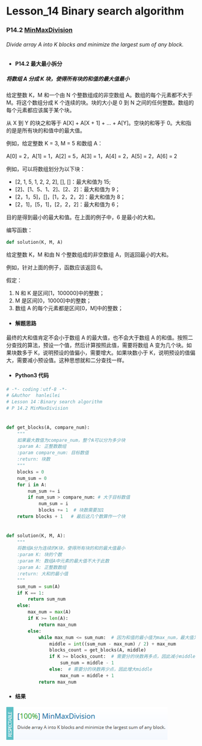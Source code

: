 # Lesson_14 Binary search algorithm

### P14.2 [MinMaxDivision](https://app.codility.com/programmers/lessons/14-binary_search_algorithm/min_max_division/)

###### Divide array A into K blocks and minimize the largest sum of any block.

- #### P14.2 最大最小拆分

##### 将数组 A 分成 K 块，使得所有块的和值的最大值最小

给定整数 K，M 和一个由 N 个整数组成的非空数组 A。数组的每个元素都不大于 M。将这个数组分成 K 个连续的块。块的大小是 0 到 N 之间的任何整数。数组的每个元素都应该属于某个块。

从 X 到 Y 的块之和等于 A[X] + A[X + 1] + ... + A[Y]。空块的和等于 0。大和指的是是所有块的和值中的最大值。

例如，给定整数 K = 3, M = 5 和数组 A：

A[0] = 2，A[1] = 1，A[2] = 5，A[3] = 1，A[4] = 2，A[5] = 2，A[6] = 2

例如，可以将数组划分为以下块：

- [2, 1, 5, 1, 2, 2, 2], [], []：最大和值为 15;
- [2]、[1、5、1、2]、[2、2]：最大和值为 9；
- [2，1，5]，[]，[1，2，2，2]：最大和值为 8；
- [2，1]，[5，1]，[2，2，2]：最大和值为 6；

目的是得到最小的最大和值。在上面的例子中，6 是最小的大和。

编写函数：

```python
def solution(K, M, A)
```

给定整数 K，M 和由 N 个整数组成的非空数组 A，则返回最小的大和。

例如，针对上面的例子，函数应该返回 6。

假定：

1. N 和 K 是区间[1，100000]中的整数；
2. M 是区间[0，10000]中的整数；
3. 数组 A 的每个元素都是区间[0，M]中的整数；

- #### 解题思路

最终的大和值肯定不会小于数组 A 的最大值，也不会大于数组 A 的和值。按照二分查找的算法，预设一个值，然后计算按照此值，需要将数组 A 变为几个块。如果块数多于 K，说明预设的值偏小，需要增大。如果块数小于 K，说明预设的值偏大，需要减小预设值。这种思想就和二分查找一样。

- #### Python3 代码

```python
# -*- coding：utf-8 -*-
# &Author  hanleilei
# Lesson 14：Binary search algorithm
# P 14.2 MinMaxDivision


def get_blocks(A, compare_num):
    """
    如果最大数值为compare_num，整个A可以分为多少块
    :param A: 正整数数组
    :param compare_num: 目标数值
    :return: 块数
    """
    blocks = 0
    num_sum = 0
    for i in A:
        num_sum += i
        if num_sum > compare_num: # 大于目标数值
            num_sum = i
            blocks += 1  # 块数需要加1
    return blocks + 1   # 最后这几个数算作一个块


def solution(K, M, A):
    """
    将数组A分为连续的K块，使得所有块的和的最大值最小
    :param K: 块的个数
    :param M: 数组A中元素的最大值不大于此数
    :param A: 正整数数组
    :return: 大和的最小值
    """
    sum_num = sum(A)
    if K == 1:
        return sum_num
    else:
        max_num = max(A)
        if K >= len(A):
            return max_num
        else:
            while max_num <= sum_num:  # 因为和值的最小值为max_num，最大值为sum_num，采用二分法查找
                middle = int((sum_num - max_num) / 2) + max_num
                blocks_count = get_blocks(A, middle)
                if K >= blocks_count:  # 需要分的块数再多点，因此减小middle
                    sum_num = middle - 1
                else:  # 需要分的块数再少点，因此增大middle
                    max_num = middle + 1
            return max_num
```

- #### 结果

![image](https://github.com/Anfany/Codility-Lessons-By-Python3/blob/master/L14_Binary%20search%20algorithm/14.2.png)
